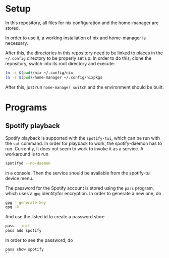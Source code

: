 # Setup

In this repository, all files for nix configuration and the home-manager are stored.

In order to use it, a working installation of nix and home-manager is necessary.

After this, the directories in this repository need to be linked to places in the
`~/.config` directory to be properly set up. In order to do this, clone the
repository, switch into its root directory and execute:

```bash
ln -s $(pwd)/nix ~/.config/nix
ln -s $(pwd)/home-manager ~/.config/nixpkgs
```

After this, just run `home-manager switch` and the environment should be built.

# Programs

## Spotify playback

Spotify playback is supported with the `spotify-tui`, which can be run with the `spt` command.
In order for playback to work, the spotify-daemon has to run. Currently, it does not seem
to work to invoke it as a service. A workaround is to run
```bash
spotifyd --no-daemon
```
in a console. Then the service should be available from the spotify-tui device menu.

The password for the Spotify account is stored using the `pass` program, which uses
a `gpg` identityfor encryption. In order to generate a new one, do
```bash
gpg --generate-key
gpg -k
```

And use the listed id to create a password store

```bash
pass --init
pass add spotify
```

In order to see the password, do
```
pass show spotify
``
